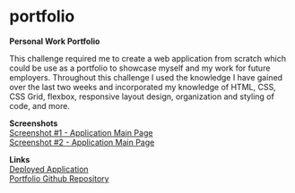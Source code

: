 # portfolio

<strong>Personal Work Portfolio</strong>

This challenge required me to create a web application from scratch which could be use as a portfolio to showcase myself and my work for future employers. Throughout this challenge I used the knowledge I have gained over the last two weeks and incorporated my knowledge of HTML, CSS, CSS Grid, flexbox, responsive layout design, organization and styling of code, and more.

<strong>Screenshots</strong><br>
<a href="https://user-images.githubusercontent.com/72776042/102717603-a8418980-42a0-11eb-926f-0fa2e18bd3a0.png" target="_blank">Screenshot #1 - Application Main Page</a><br>
<a href="https://user-images.githubusercontent.com/72776042/102717662-f48cc980-42a0-11eb-8af6-0e8df5752140.png" target="_blank">Screenshot #2 - Application Main Page</a>


<strong>Links</strong><br>
<a href="https://emarshall121.github.io/portfolio/" target="_blank">Deployed Application</a><br>
<a href="https://github.com/emarshall121/portfolio" target="_blank">Portfolio Github Repository</a>
